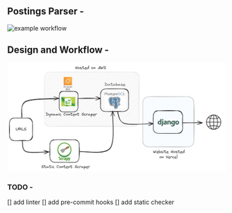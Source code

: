 ## Postings Parser - 
![example workflow](https://github.com/jetale/postings_parser/actions/workflows/main.yml/badge.svg)

## Design and Workflow -
 ![Design diagram](assets/diagram_white_background.png)

### TODO -
 [] add linter
 [] add pre-commit hooks
 [] add static checker

